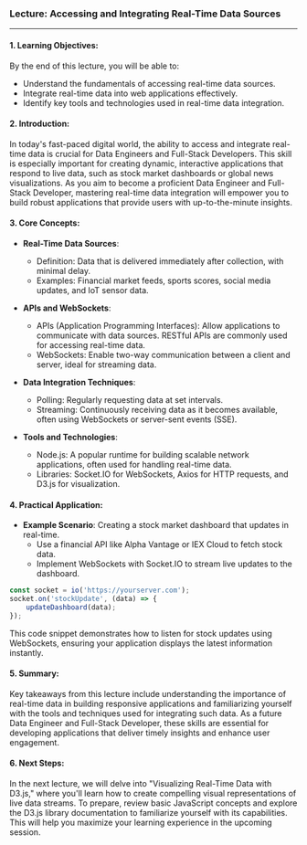 ### Lecture: Accessing and Integrating Real-Time Data Sources

---

#### 1. Learning Objectives:

By the end of this lecture, you will be able to:
- Understand the fundamentals of accessing real-time data sources.
- Integrate real-time data into web applications effectively.
- Identify key tools and technologies used in real-time data integration.

#### 2. Introduction:

In today's fast-paced digital world, the ability to access and integrate real-time data is crucial for Data Engineers and Full-Stack Developers. This skill is especially important for creating dynamic, interactive applications that respond to live data, such as stock market dashboards or global news visualizations. As you aim to become a proficient Data Engineer and Full-Stack Developer, mastering real-time data integration will empower you to build robust applications that provide users with up-to-the-minute insights.

#### 3. Core Concepts:

- **Real-Time Data Sources**:
  - Definition: Data that is delivered immediately after collection, with minimal delay.
  - Examples: Financial market feeds, sports scores, social media updates, and IoT sensor data.

- **APIs and WebSockets**:
  - APIs (Application Programming Interfaces): Allow applications to communicate with data sources. RESTful APIs are commonly used for accessing real-time data.
  - WebSockets: Enable two-way communication between a client and server, ideal for streaming data.

- **Data Integration Techniques**:
  - Polling: Regularly requesting data at set intervals.
  - Streaming: Continuously receiving data as it becomes available, often using WebSockets or server-sent events (SSE).

- **Tools and Technologies**:
  - Node.js: A popular runtime for building scalable network applications, often used for handling real-time data.
  - Libraries: Socket.IO for WebSockets, Axios for HTTP requests, and D3.js for visualization.

#### 4. Practical Application:

- **Example Scenario**: Creating a stock market dashboard that updates in real-time.
  - Use a financial API like Alpha Vantage or IEX Cloud to fetch stock data.
  - Implement WebSockets with Socket.IO to stream live updates to the dashboard.
  
```javascript
const socket = io('https://yourserver.com');
socket.on('stockUpdate', (data) => {
    updateDashboard(data);
});
```

This code snippet demonstrates how to listen for stock updates using WebSockets, ensuring your application displays the latest information instantly.

#### 5. Summary:

Key takeaways from this lecture include understanding the importance of real-time data in building responsive applications and familiarizing yourself with the tools and techniques used for integrating such data. As a future Data Engineer and Full-Stack Developer, these skills are essential for developing applications that deliver timely insights and enhance user engagement.

#### 6. Next Steps:

In the next lecture, we will delve into "Visualizing Real-Time Data with D3.js," where you'll learn how to create compelling visual representations of live data streams. To prepare, review basic JavaScript concepts and explore the D3.js library documentation to familiarize yourself with its capabilities. This will help you maximize your learning experience in the upcoming session.